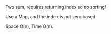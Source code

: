
Two sum, requires returning index so no sorting!

Use a Map, and the index is not zero based.

Space O(n), Time O(n).

